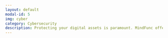 ```yaml
---
layout: default
modal-id: 5
img: cyber
category: Cybersecurity
description: Protecting your digital assets is paramount. MindFunc offers comprehensive cybersecurity solutions, safeguarding your software and data from potential threats. From penetration testing to robust encryption, we prioritise the security of your digital infrastructure.
---
```

